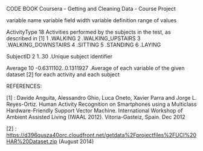 CODE BOOK
Coursera - Getting and Cleaning Data - Course Project


variable name		variable field width		variable definition		range of values

ActivityType	18
	Activities performed by the subjects in the test, as described in [1]
		1   .WALKING
		2   .WALKING_UPSTAIRS
		3   .WALKING_DOWNSTAIRS
		4   .SITTING
		5   .STANDING
		6   .LAYING


SubjectID		2
	1..30   .Unique subject identifier


Average			10
	-0.6311102..0.1311927   .Average of each variable of the given dataset [2] for each activity and each subject





REFERENCES:

[1] : Davide Anguita, Alessandro Ghio, Luca Oneto, Xavier Parra and Jorge L. Reyes-Ortiz. Human Activity Recognition on Smartphones using a Multiclass Hardware-Friendly Support Vector Machine. International Workshop of Ambient Assisted Living (IWAAL 2012). Vitoria-Gasteiz, Spain. Dec 2012

[2] : https://d396qusza40orc.cloudfront.net/getdata%2Fprojectfiles%2FUCI%20HAR%20Dataset.zip (August 2014)